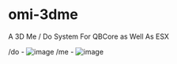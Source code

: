 # omi-3dme
A 3D Me / Do System For QBCore as Well As ESX 

/do - ![image](https://github.com/OmiJod/omi-3dme/assets/69292814/2150aa57-fb4c-4189-b1fe-6e56981e97af)
/me - ![image](https://github.com/OmiJod/omi-3dme/assets/69292814/dce876f9-b180-4566-a642-9bb5646d0ffe)
